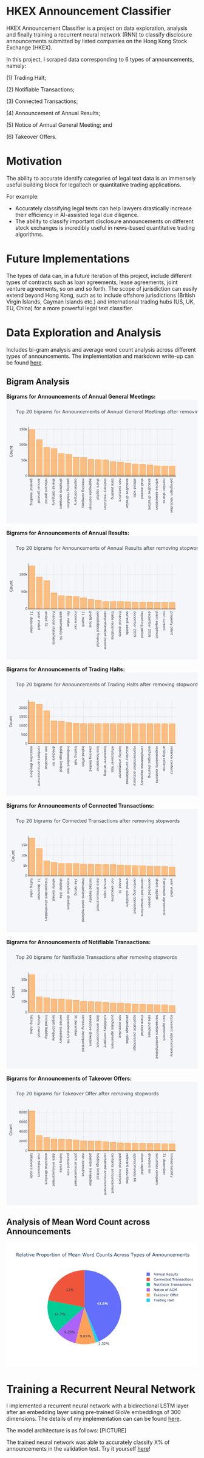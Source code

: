 # HKEX Announcement Classifier

HKEX Announcement Classifier is a project on data exploration, analysis and finally training a recurrent neural network (RNN) to classify disclosure announcements submitted by listed companies on the Hong Kong Stock Exchange (HKEX).

In this project, I scraped data corresponding to 6 types of announcements, namely:

(1) Trading Halt; 

(2) Notifiable Transactions; 

(3) Connected Transactions; 

(4) Announcement of Annual Results; 

(5) Notice of Annual General Meeting; and 

(6) Takeover Offers.

# Motivation 
The ability to accurate identify categories of legal text data is an immensely useful building block for legaltech or quantitative trading applications. 

For example: 
- Accurately classifying legal texts can help lawyers drastically increase their efficiency in AI-assisted legal due diligence. 
- The ability to classify important disclosure announcements on different stock exchanges is incredibly useful in news-based quantitative trading algorithms. 

# Future Implementations
The types of data can, in a future iteration of this project, include different types of contracts such as loan agreements, lease agreements, joint venture agreements, so on and so forth. The scope of jurisdiction can easily extend beyond Hong Kong, such as to include offshore jurisdictions (British Virgin Islands, Cayman Islands etc.) and international trading hubs (US, UK, EU, China) for a more powerful legal text classifier. 

# Data Exploration and Analysis
Includes bi-gram analysis and average word count analysis across different types of announcements. The implementation and markdown write-up can be found <a href='Data%20Exploration%20for%20HKEX%20Announcements.ipynb'>here</a>.

## Bigram Analysis
**Bigrams for Announcements of Annual General Meetings:**
![Image of AGM Bigrams](/images/bigrams_agm.png)

**Bigrams for Announcements of Annual Results:**
![Image of AR Bigrams](/images/bigrams_ar.png)

**Bigrams for Announcements of Trading Halts:**
![Image of TH Bigrams](/images/bigrams_th.png)

**Bigrams for Announcements of Connected Transactions:**
![Image of CT Bigrams](/images/bigrams_cct.png)

**Bigrams for Announcements of Notifiable Transactions:**
![Image of NT Bigrams](/images/bigrams_nt.png)

**Bigrams for Announcements of Takeover Offers:**
![Image of TK Bigrams](/images/bigrams_tk.png)

## Analysis of Mean Word Count across Announcements
![Image of MWC](/images/word_count_comparison.png)

# Training a Recurrent Neural Network 
I implemented a recurrent neural network with a bidirectional LSTM layer after an embedding layer using pre-trained GloVe embeddings of 300 dimensions. The details of my implementation can can be found <a href='HKEX_Announcement_Classifer.ipynb'>here</a>.

The model architecture is as follows: 
[PICTURE]

The trained neural network was able to accurately classify X% of announcements in the validation test. 
Try it yourself <a href='HKEX_Announcement_Classifer.ipynb'>here</a>!
